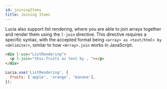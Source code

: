 ```yaml
---
id: joiningItems
title: Joining Items
---
```


Lucia also support list rendering, where you are able to join arrays together and render them using the `l-join` directive. This directive requires a specific syntax, with the accepted format being `<array> as <text/html> by <delimiter>`, similar to how `<Array>.join` works in JavaScript.

```html
<div l-use="ListRendering">
  <p l-join="this.fruits as text by , "></p>
</div>
```

```javascript
Lucia.use('ListRendering', {
  fruits: ['apple', 'orange', 'banana'],
});
```
